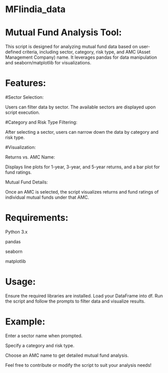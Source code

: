 # MFIindia_data
# Mutual Fund Analysis Tool:

This script is designed for analyzing mutual fund data based on user-defined criteria, including sector, category, risk type, and AMC (Asset Management Company) name. 
It leverages pandas for data manipulation and seaborn/matplotlib for visualizations.

# Features:
#Sector Selection: 

Users can filter data by sector. The available sectors are displayed upon script execution.

#Category and Risk Type Filtering: 

After selecting a sector, users can narrow down the data by category and risk type.

#Visualization:
       
Returns vs. AMC Name: 
       
Displays line plots for 1-year, 3-year, and 5-year returns, and a bar plot for fund ratings.
                      
Mutual Fund Details:
       
Once an AMC is selected, the script visualizes returns and fund ratings of individual mutual funds under that AMC.
                      

# Requirements:
Python 3.x

pandas

seaborn

matplotlib


# Usage:
Ensure the required libraries are installed.
Load your DataFrame into df.
Run the script and follow the prompts to filter data and visualize results.

# Example:
Enter a sector name when prompted.

Specify a category and risk type.

Choose an AMC name to get detailed mutual fund analysis.

Feel free to contribute or modify the script to suit your analysis needs!
